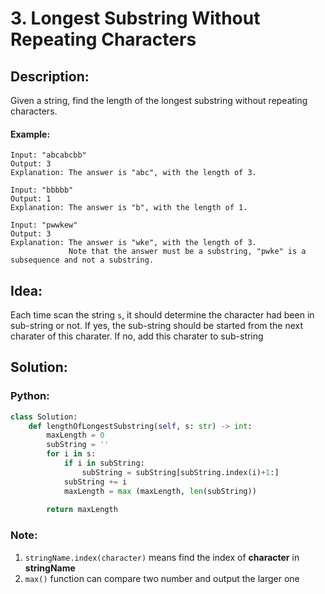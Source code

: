 # 3. Longest Substring Without Repeating Characters
## Description:
Given a string, find the length of the longest substring without repeating characters.
#### Example:
```
Input: "abcabcbb"
Output: 3 
Explanation: The answer is "abc", with the length of 3. 

Input: "bbbbb"
Output: 1
Explanation: The answer is "b", with the length of 1.

Input: "pwwkew"
Output: 3
Explanation: The answer is "wke", with the length of 3. 
             Note that the answer must be a substring, "pwke" is a subsequence and not a substring.
```

## Idea:
  Each time scan the string ```s```, it should determine the character had been in sub-string or not. If yes, the sub-string should be started from the next charater of this charater. If no, add this charater to sub-string
  
## Solution:
### Python:
```python
class Solution:
    def lengthOfLongestSubstring(self, s: str) -> int:
        maxLength = 0
        subString = ''
        for i in s:
            if i in subString:
                subString = subString[subString.index(i)+1:]
            subString += i
            maxLength = max (maxLength, len(subString))
            
        return maxLength
```

### Note:
  1. ```stringName.index(character)``` means find the index of **character** in **stringName**
  2. ```max()``` function can compare two number and output the larger one

